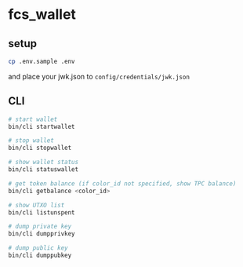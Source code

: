 # fcs_wallet

## setup

```bash
cp .env.sample .env
```

and place your jwk.json to `config/credentials/jwk.json`

## CLI

```bash
# start wallet
bin/cli startwallet

# stop wallet
bin/cli stopwallet

# show wallet status
bin/cli statuswallet

# get token balance (if color_id not specified, show TPC balance)
bin/cli getbalance <color_id>

# show UTXO list
bin/cli listunspent

# dump private key
bin/cli dumpprivkey

# dump public key
bin/cli dumppubkey
```
